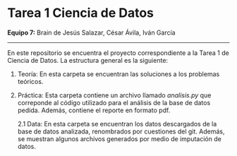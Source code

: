 # Tarea 1 Ciencia de Datos

**Equipo 7:** Brain de Jesús Salazar, César Ávila, Iván García

---

En este repositorio se encuentra el proyecto correspondiente a la Tarea 1 de Ciencia de Datos. La estructura general es la siguiente:

1. Teoría: En esta carpeta se encuentran las soluciones a los problemas teóricos.
2. Práctica: Esta carpeta contiene un archivo llamado _analisis.py_ que correponde al código utilizado para el análisis de la base de datos pedida. Además, contiene el reporte en formato pdf.

   2.1 Data: En esta carpeta se encuentran los datos descargados de la base de datos analizada, renombrados por cuestiones del git. Además, se muestran algunos archivos generados por medio de imputación de datos.
